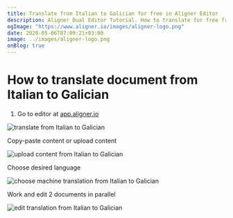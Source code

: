 ```yaml
---
title: Translate from Italian to Galician for free in Aligner Editor
description: Aligner Dual Editor Tutorial. How to translate for free from Italian to Galician. Aligner is multilingual document management platform. 
ogImage: "https://www.aligner.io/images/aligner-logo.png"
date: 2020-05-06T07:09:21+03:00
image: ../images/aligner-logo.png
onBlog: true
---
```


# How to translate document from Italian to Galician

1. Go to editor at [app.aligner.io](https://app.aligner.io "Aligner App web page")

![translate from Italian to Galician](../aligner-blank-editor.png "translate from Italian to Galician")

Copy-paste content or upload content

![upload content from Italian to Galician](../aligner-uploaded-document.png "upload content from Italian to Galician")

Choose desired language

![choose machine translation from Italian to Galician](../aligner-language-dropdown.png "choose machine translation from Italian to Galician")

Work and edit 2 documents in parallel

![edit translation from Italian to Galician](../aligner-double-sitded-editor.png "edit translation from Italian to Galician")

